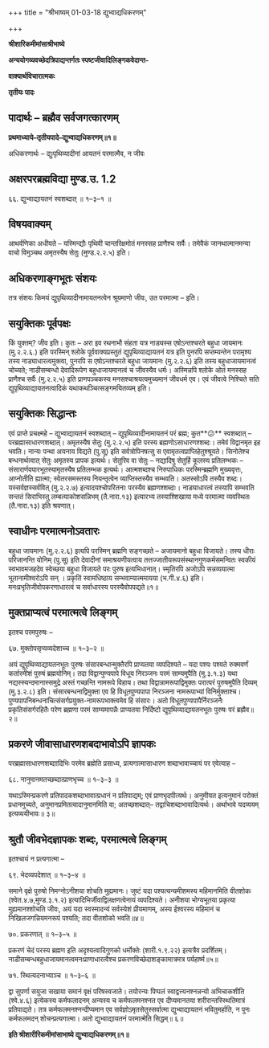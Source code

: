 +++
title = "श्रीभाष्यम् 01-03-18 द्युभ्वाद्यधिकरणम्"

+++


**श्रीशारिकमीमांसाश्रीभाष्ये**

**अन्ययोगव्यवच्छेदत्रिपाद्यन्तर्गतः स्पष्टजीवादिलिङ्गकवेदान्त-**

**वाक्यार्थविचारात्मकः**

**तृतीयः पादः**

## पादार्थः – ब्रह्मैव सर्वजगत्कारणम्

**प्रथमाध्याये–तृतीयपादे–द्युभ्वाद्यधिकरणम्॥१॥**

अधिकरणार्थः – द्युःपृथिव्यादीनां आयतनं परमात्मैव, न जीवः

## अक्षरपरब्रह्मविद्या मुण्ड.उ. 1.2

६६. द्युभ्वाद्यायतनं स्वशब्दात् ॥ १–३–१ ॥

## विषयवाक्यम्

आथर्वणिका अधीयते – यस्मिन्द्यौः पृथिवी चान्तरिक्षमोतं मनस्सह प्राणैश्च सर्वैः। तमेवैकं जानथात्मानमन्या वाचो विमुञ्चथ अमृतस्यैष सेतुः (मुण्ड.२.२.५) इति।

## अधिकरणाङ्गभूतः संशयः

तत्र संशयः किमयं द्युपृथिव्यादीनामायतनत्वेन श्रूयमाणो जीवः, उत परमात्मा – इति।

## सयुक्तिकः पूर्वपक्षः

किं युक्तम्? जीव इति। कुतः – अरा इव रथनाभौ संहता यत्र नाड्यस्स एषोऽन्तश्चरते बहुधा जायमानः (मु.२.२.६.) इति परस्मिन् श्लोके पूर्ववाक्यप्रस्तुतं द्युपृथिव्याद्यायतनं यत्र इति पुनरपि सप्तम्यन्तेन परामृश्य तस्य नाड्याधारत्वमुक्त्वा, पुनरपि स एषोऽन्तश्चरते बहुधा जायमानः (मु.२.२.६) इति तस्य बहुधाजायमानत्वं चोच्यते; नाडीसम्बन्धो देवादिरूपेण बहुधाजायमानत्वं च जीवस्यैव धर्मः। अस्मिन्नपि श्लोके ओतं मनस्सह प्राणैश्च सर्वैः (मु.२.२.५) इति प्राणपञ्चकस्य मनसश्चाश्रयत्वमुच्यमानं जीवधर्म एव। एवं जीवत्वे निश्चिते सति द्युपृथिव्याद्यायतनत्वादिकं यथाकथञ्चित्सङ्गमयितव्यम् इति।

## सयुक्तिकः सिद्धान्तः

एवं प्राप्ते प्रचक्ष्महे – द्युभ्वाद्यायतनं स्वशब्दात् – द्युपृथिव्यादीनामायतनं परं ब्रह्म; कुत**😕** स्वशब्दात् – परब्रह्मासाधारणशब्दात्। अमृतस्यैष सेतुः (मु.२.२.५) इति परस्य ब्रह्मणोऽसाधारणश्शब्दः। तमेवं विद्वानमृत इह भवति। नान्यः पन्था अयनाय विद्यते (पु.सू) इति सर्वत्रोपिनषत्सु स एवामृतत्वप्राप्तिहेतुश्श्रूयते। सिनोतेश्च बन्धनार्थत्वात् सेतुः अमृतस्य प्रापक इत्यर्थः। सेतुरिव वा सेतुः – नद्यादिषु सेतुर्हि कूलस्य प्रतिलम्भकः – संसारार्णवपारभूतस्यामृतस्यैष प्रतिलम्भक इत्यर्थः। आत्मशब्दश्च निरुपाधिकः परस्मिन्ब्रह्मणि मुख्यवृत्तः, आप्नोतीति ह्यात्मा; स्वेतरसमस्तस्य नियन्तृत्वेन व्याप्तिस्तस्यैव सम्भवति। अतस्सोऽपि तस्यैव शब्दः। यस्सर्वज्ञस्सर्ववित् (मु.२.२.७) इत्यादयश्चोपरितनाः परस्यैव ब्रह्मणश्शब्दाः। नाड्याधारत्वं तस्यापि सम्भवति सन्ततं सिराभिस्तु लम्बत्याकोशसन्निभम् (तै.नारा.१३) इत्यारभ्य तस्याश्शिखाया मध्ये परमात्मा व्यवस्थितः (तै.नारा.१३) इति श्रवणात्।

## स्वाधीनः परमात्मनोऽवतारः

बहुधा जायमानः (मु.२.२.६) इत्यपि परस्मिन् ब्रह्मणि सङ्गच्छते – अजायमानो बहुधा विजायते। तस्य धीराः परिजानन्ति योनिम् (पु.सू) इति देवादीनां समाश्रयणीयत्वाय तत्तज्जातीयरूपसंस्थानगुणकर्मसमन्वितः स्वकीयं स्वभावमजहदेव स्वेच्छया बहुधा विजायते परः पुरुष इत्यभिधानात्। स्मृतिरपि अजोऽपि सन्नव्ययात्मा भूतानामीश्वरोऽपि सन् । प्रकृतिं स्वामधिष्ठाय सम्भवाम्यात्ममायया (भ.गी.४.६) इति। मनःप्रभृतिजीवोपकरणाधारत्वं च सर्वाधारस्य परस्यैवोपपद्यते॥१॥

## मुक्तप्राप्यत्वं परमात्मत्वे लिङ्गम्

इतश्च परमपुरुषः –

६७. मुक्तोपसृप्यव्यदेशाच्च ॥ १–३–२ ॥

अयं द्युपृथिव्याद्यायतनभूतः पुरुषः संसारबन्धान्मुक्तैरपि प्राप्यतया व्यपदिश्यते – यदा पश्यः पश्यते रुक्मवर्णं कर्तारमीशं पुरुषं ब्रह्मयोनिम्। तदा विद्वान्पुण्यपापे विधूय निरञ्जनः परमं साम्यमुपैति (मु.३.१.३) यथा नद्यस्स्यन्दमानास्समुद्रे अस्तं गच्छन्ति नामरूपे विहाय। तथा विद्वान्नामरूपाद्विमुक्तः परात्परं पुरुषमुपैति दिव्यम् (मु.३.२.८) इति। संसारबन्धनाद्विमुक्ता एव हि विधूतपुण्यपापा निरञ्जना नामरूपाभ्यां विनिर्मुक्ताश्च। पुण्यपापनिबन्धनाचित्संसर्गप्रयुक्त-नामरूपभाक्त्वमेव हि संसारः। अतो विधूतपुण्यपापैर्निरञ्जनैः प्रकृतिसंसर्गरहितैः परेण ब्रह्मणा परमं साम्यमापन्नैः प्राप्यतया निर्दिष्टो द्युपृथिव्याद्यायतनभूतः पुरुषः परं ब्रह्मैव॥२॥

## प्रकरणे जीवासाधारणशबदाभावोऽपि ज्ञापकः

परब्रह्मासाधारणशब्दाादिभिः परमेव ब्रह्मेति प्रसाध्य, प्रत्यगात्मासाधारण शब्दाभावाच्चायं पर एवेत्याह –

६८. नानुमानमतच्छब्दात्प्राणभृच्च ॥ १–३–३ ॥

यथाऽस्मिन्प्रकरणे प्रतिपादकशब्दाभावात्प्रधानं न प्रतिपाद्यम्; एवं प्राणभृदपीत्यर्थः। अनुमीयत इत्यनुमानं परोक्तं प्रधानमुच्यते, अनुमानप्रमितत्वादानुमानमिति वा; अतच्छशब्दात्– तद्वाचिशब्दाभावादित्यर्थः। अर्थाभावे यदव्ययम् इत्यव्ययीभावः॥ ३॥

## श्रुतौ जीवभेदज्ञापकः शब्दः, परमात्मत्वे लिङ्गम्

इतश्चायं न प्रत्यगात्मा –

६९. भेदव्यपदेशात् ॥ १–३–४ ॥

समाने वृक्षे पुरुषो निमग्नोऽनीशया शोचति मुह्यमानः। जुष्टं यदा पश्यत्यन्यमीशमस्य महिमानमिति वीतशोकः (श्वेत.४.७,मुण्ड.३.१.२) इत्यादिभिर्जीवाद्विलक्षणत्वेनायं व्यपदिश्यते। अनीशया भोग्यभूतया प्रकृत्या मुह्यमानश्शोचति जीवः, अयं यदा स्वस्मादन्यं सर्वस्येशं प्रीयमाणम्, अस्य ईश्वरस्य महिमानं च निखिलजगन्नियमनरूपं पश्यति; तदा वीतशोको भवति॥४॥

७०. प्रकरणात् ॥ १–३–५ ॥

प्रकरणं चेदं परस्य ब्रह्मण इति अदृश्यत्वादिगुणको धर्मोक्तेः (शारी.१.९.२२) इत्यत्रैव प्रदर्शितम्। नाडीसम्बन्धबहुधाजायमानत्वमनःप्राणाधारत्वैश्च प्रकरणविच्छेदाशङ्कामात्रमत्र पर्यहार्ष्म॥५॥

७१. स्थित्यदनाभ्याञ्च ॥ १–३–६ ॥

द्वा सुपर्णा सयुजा सखाया समानं वृक्षं परिषस्वजाते। तयोरन्यः पिप्पलं स्वाद्वत्त्यनश्नन्नन्यो अभिचाकशीति (श्वे.४.६) इत्येकस्य कर्मफलादनम् अन्यस्य च कर्मफलमनश्नत एव दीप्यमानतया शरीरान्तस्स्थितिमात्रं प्रतिपाद्यते। तत्र कर्मफलमनश्नन्दीप्यमान एव सर्वज्ञोऽमृतसेतुस्सर्वात्मा द्युभ्वाद्यायतनं भवितुमर्हाति, न पुनः कर्मफलमदन् शोचन्प्रत्यगात्मा। अतो द्युभ्वाद्यायतनं परमात्मेति सिद्धम्॥ ६॥

**इति श्रीशारीरिकमीमांसाभाष्ये द्युभ्वाद्यधिकरणम्॥१॥**




